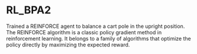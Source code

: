 # RL_BPA2
Trained a REINFORCE agent to balance a cart pole in the upright position. The REINFORCE algorithm is a classic policy gradient method in reinforcement learning. It belongs to a family of algorithms that optimize the policy directly by maximizing the expected reward.
